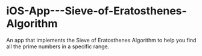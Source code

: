 # iOS-App---Sieve-of-Eratosthenes-Algorithm
An app that implements the Sieve of Eratosthenes Algorithm to help you find all the prime numbers in a specific range.
